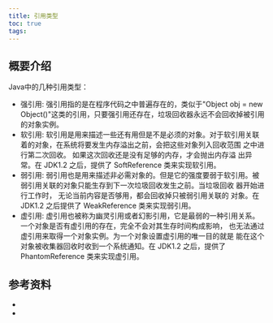 ```yaml
---
title: 引用类型
toc: true
tags: 
---
```



## 概要介绍

Java中的几种引用类型：

- 强引用: 强引用指的是在程序代码之中普遍存在的，类似于"Object obj = new Object()"这类的引用，只要强引用还存在，垃圾回收器永远不会回收掉被引用的对象实例。
- 软引用: 软引用是用来描述一些还有用但是不是必须的对象。对于软引用关联着的对象，在系统将要发生内存溢出之前，会把这些对象列入回收范围 之中进行第二次回收。
  如果这次回收还是没有足够的内存，才会抛出内存溢 出异常。在 JDK1.2 之后，提供了 SoftReference 类来实现软引用。
- 弱引用: 弱引用也是用来描述非必需对象的。但是它的强度要弱于软引用。被弱引用关联的对象只能生存到下一次垃圾回收发生之前。当垃圾回收 器开始进行工作时，
  无论当前内容是否够用，都会回收掉只被弱引用关联的 对象。在 JDK1.2 之后提供了 WeakReference 类来实现弱引用。
- 虚引用: 虚引用也被称为幽灵引用或者幻影引用，它是最弱的一种引用关系。一个对象是否有虚引用的存在，完全不会对其生存时间构成影响，
  也无法通过虚引用来取得一个对象实例。为一个对象设置虚引用的唯一目的就是 能在这个对象被收集器回收时收到一个系统通知。在 JDK1.2 之后，提供了PhantomReference 类来实现虚引用。



## 参考资料
- []()
- []()
